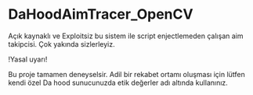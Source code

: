 # DaHoodAimTracer_OpenCV
Açık kaynaklı ve Exploitsiz bu sistem ile script enjectlemeden çalışan aim takipcisi. Çok yakında sizlerleyiz.

!Yasal uyarı!

Bu proje tamamen deneyselsir. Adil bir rekabet ortamı oluşması için lütfen kendi özel Da hood sunucunuzda etik değerler adı altında kullanınız.
